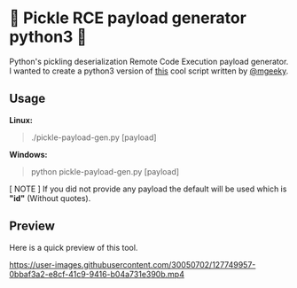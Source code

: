# 🥒 Pickle RCE payload generator python3 🥒

Python's pickling deserialization Remote Code Execution payload generator. I wanted to create a python3 version of <a href="https://gist.github.com/mgeeky/cbc7017986b2ec3e247aab0b01a9edcd" target="_blank">this</a> cool script written by <a href="https://gist.github.com/mgeeky" target="_blank">@mgeeky</a>.


## Usage

**Linux:**
> ./pickle-payload-gen.py [payload]
  
**Windows:**
> python pickle-payload-gen.py [payload]

[ NOTE ] If you did not provide any payload the default will be used which is **"id"** (Without quotes).


## Preview

Here is a quick preview of this tool.

https://user-images.githubusercontent.com/30050702/127749957-0bbaf3a2-e8cf-41c9-9416-b04a731e390b.mp4
